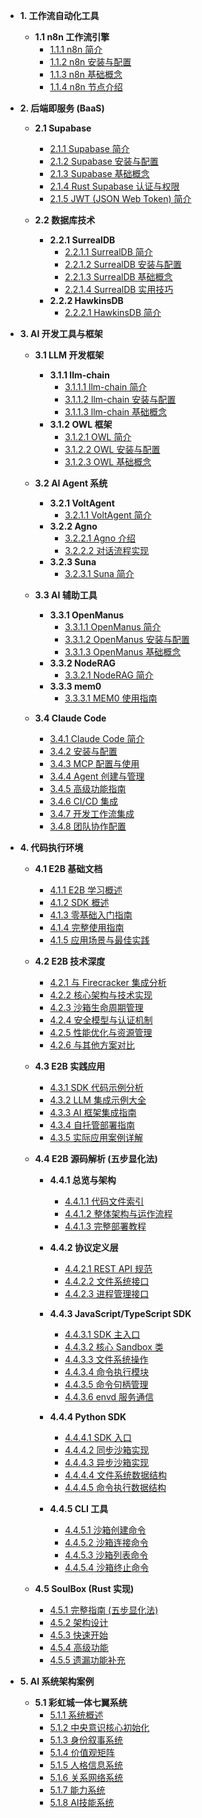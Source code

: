 - **1. 工作流自动化工具**
  - **1.1 n8n 工作流引擎**
    - [1.1.1 n8n 简介](docs/n8n_intro.md)
    - [1.1.2 n8n 安装与配置](docs/n8n_install.md)
    - [1.1.3 n8n 基础概念](docs/n8n_basic-concepts.md)
    - [1.1.4 n8n 节点介绍](docs/n8n_nodes.md)

- **2. 后端即服务 (BaaS)**
  - **2.1 Supabase**
    - [2.1.1 Supabase 简介](docs/supabase_intro.md)
    - [2.1.2 Supabase 安装与配置](docs/supabase_install.md)
    - [2.1.3 Supabase 基础概念](docs/supabase_basic-concepts.md)
    - [2.1.4 Rust Supabase 认证与权限](docs/rust-supabase-auth-guide.md)
    - [2.1.5 JWT (JSON Web Token) 简介](docs/jwt_intro.md)
  
  - **2.2 数据库技术**
    - **2.2.1 SurrealDB**
      - [2.2.1.1 SurrealDB 简介](docs/surrealdb_intro.md)
      - [2.2.1.2 SurrealDB 安装与配置](docs/surrealdb_install.md)
      - [2.2.1.3 SurrealDB 基础概念](docs/surrealdb_basic-concepts.md)
      - [2.2.1.4 SurrealDB 实用技巧](docs/surrealdb_advanced-concepts.md)
    - **2.2.2 HawkinsDB**
      - [2.2.2.1 HawkinsDB 简介](docs/hawkinsdb_intro.md)

- **3. AI 开发工具与框架**
  - **3.1 LLM 开发框架**
    - **3.1.1 llm-chain**
      - [3.1.1.1 llm-chain 简介](docs/llm-chain_intro.md)
      - [3.1.1.2 llm-chain 安装与配置](docs/llm-chain_install.md)
      - [3.1.1.3 llm-chain 基础概念](docs/llm-chain_basic-concepts.md)
    - **3.1.2 OWL 框架**
      - [3.1.2.1 OWL 简介](docs/owl_intro.md)
      - [3.1.2.2 OWL 安装与配置](docs/owl_install.md)
      - [3.1.2.3 OWL 基础概念](docs/owl_basic-concepts.md)
  
  - **3.2 AI Agent 系统**
    - **3.2.1 VoltAgent**
      - [3.2.1.1 VoltAgent 简介](docs/voltagent_intro.md)
    - **3.2.2 Agno**
      - [3.2.2.1 Agno 介绍](docs/agno_intro.md)
      - [3.2.2.2 对话流程实现](docs/agno_true.md)
    - **3.2.3 Suna**
      - [3.2.3.1 Suna 简介](docs/suna_intro.md)
  
  - **3.3 AI 辅助工具**
    - **3.3.1 OpenManus**
      - [3.3.1.1 OpenManus 简介](docs/openmanus_intro.md)
      - [3.3.1.2 OpenManus 安装与配置](docs/openmanus_install.md)
      - [3.3.1.3 OpenManus 基础概念](docs/openmanus_basic-concepts.md)
    - **3.3.2 NodeRAG**
      - [3.3.2.1 NodeRAG 简介](docs/nodrag_intro.md)
    - **3.3.3 mem0**
      - [3.3.3.1 MEM0 使用指南](docs/MEM0_使用指南.md)
  
  - **3.4 Claude Code**
    - [3.4.1 Claude Code 简介](docs/claude-code_intro.md)
    - [3.4.2 安装与配置](docs/claude-code_install.md)
    - [3.4.3 MCP 配置与使用](docs/claude-code_mcp.md)
    - [3.4.4 Agent 创建与管理](docs/claude-code_agents.md)
    - [3.4.5 高级功能指南](docs/claude-code_advanced.md)
    - [3.4.6 CI/CD 集成](docs/claude-code_cicd.md)
    - [3.4.7 开发工作流集成](docs/claude-code_workflow.md)
    - [3.4.8 团队协作配置](docs/claude-code_team.md)

- **4. 代码执行环境**
  - **4.1 E2B 基础文档**
    - [4.1.1 E2B 学习概述](docs/README.md)
    - [4.1.2 SDK 概述](docs/01_e2b_sdk_overview.md)
    - [4.1.3 零基础入门指南](docs/e2b_beginner_guide.md)
    - [4.1.4 完整使用指南](docs/e2b_comprehensive_guide.md)
    - [4.1.5 应用场景与最佳实践](docs/02_e2b_applications.md)
  
  - **4.2 E2B 技术深度**
    - [4.2.1 与 Firecracker 集成分析](docs/03_e2b_firecracker_integration.md)
    - [4.2.2 核心架构与技术实现](docs/05_e2b_core_architecture.md)
    - [4.2.3 沙箱生命周期管理](docs/06_e2b_sandbox_lifecycle.md)
    - [4.2.4 安全模型与认证机制](docs/07_e2b_security_authentication.md)
    - [4.2.5 性能优化与资源管理](docs/08_e2b_performance_optimization.md)
    - [4.2.6 与其他方案对比](docs/09_e2b_vs_alternatives.md)
  
  - **4.3 E2B 实践应用**
    - [4.3.1 SDK 代码示例分析](docs/04_code_examples.md)
    - [4.3.2 LLM 集成示例大全](docs/10_e2b_llm_integrations.md)
    - [4.3.3 AI 框架集成指南](docs/11_e2b_ai_frameworks.md)
    - [4.3.4 自托管部署指南](docs/12_e2b_self_hosting.md)
    - [4.3.5 实际应用案例详解](docs/13_e2b_real_world_applications.md)
  
  - **4.4 E2B 源码解析 (五步显化法)**
    - **4.4.1 总览与架构**
      - [4.4.1.1 代码文件索引](docs/e2b_code_files_index.md)
      - [4.4.1.2 整体架构与运作流程](docs/e2b_architecture_flow.md)
      - [4.4.1.3 完整部署教程](docs/e2b_deployment_guide.md)
    
    - **4.4.2 协议定义层**
      - [4.4.2.1 REST API 规范](docs/e2b_openapi_yml.md)
      - [4.4.2.2 文件系统接口](docs/e2b_filesystem_proto.md)
      - [4.4.2.3 进程管理接口](docs/e2b_process_proto.md)
    
    - **4.4.3 JavaScript/TypeScript SDK**
      - [4.4.3.1 SDK 主入口](docs/e2b_js_sdk_index.md)
      - [4.4.3.2 核心 Sandbox 类](docs/e2b_sandbox_index.md)
      - [4.4.3.3 文件系统操作](docs/e2b_filesystem_index.md)
      - [4.4.3.4 命令执行模块](docs/e2b_commands_index.md)
      - [4.4.3.5 命令句柄管理](docs/e2b_command_handle.md)
      - [4.4.3.6 envd 服务通信](docs/e2b_envd_api.md)
    
    - **4.4.4 Python SDK**
      - [4.4.4.1 SDK 入口](docs/e2b_python_init.md)
      - [4.4.4.2 同步沙箱实现](docs/e2b_sandbox_sync.md)
      - [4.4.4.3 异步沙箱实现](docs/e2b_sandbox_async.md)
      - [4.4.4.4 文件系统数据结构](docs/e2b_python_filesystem.md)
      - [4.4.4.5 命令执行数据结构](docs/e2b_python_commands.md)
    
    - **4.4.5 CLI 工具**
      - [4.4.5.1 沙箱创建命令](docs/e2b_cli_spawn.md)
      - [4.4.5.2 沙箱连接命令](docs/e2b_cli_connect.md)
      - [4.4.5.3 沙箱列表命令](docs/e2b_cli_list.md)
      - [4.4.5.4 沙箱终止命令](docs/e2b_cli_kill.md)
  
  - **4.5 SoulBox (Rust 实现)**
    - [4.5.1 完整指南 (五步显化法)](docs/soulbox_complete_guide.md)
    - [4.5.2 架构设计](docs/soulbox_architecture_design.md)
    - [4.5.3 快速开始](docs/soulbox_quickstart.md)
    - [4.5.4 高级功能](docs/soulbox_advanced_features.md)
    - [4.5.5 遗漏功能补充](docs/soulbox_missing_features.md)

- **5. AI 系统架构案例**
  - **5.1 彩虹城一体七翼系统**
    - [5.1.1 系统概述](docs/rainbowcity.md)
    - [5.1.2 中央意识核心初始化](docs/rainbowcity1.md)
    - [5.1.3 身份叙事系统](docs/rainbowcity2.md)
    - [5.1.4 价值观矩阵](docs/rainbowcity3.md)
    - [5.1.5 人格信息系统](docs/rainbowcity4.md)
    - [5.1.6 关系网络系统](docs/rainbowcity5.md)
    - [5.1.7 能力系统](docs/rainbowcity6.md)
    - [5.1.8 AI技能系统](docs/rainbowcity7.md)